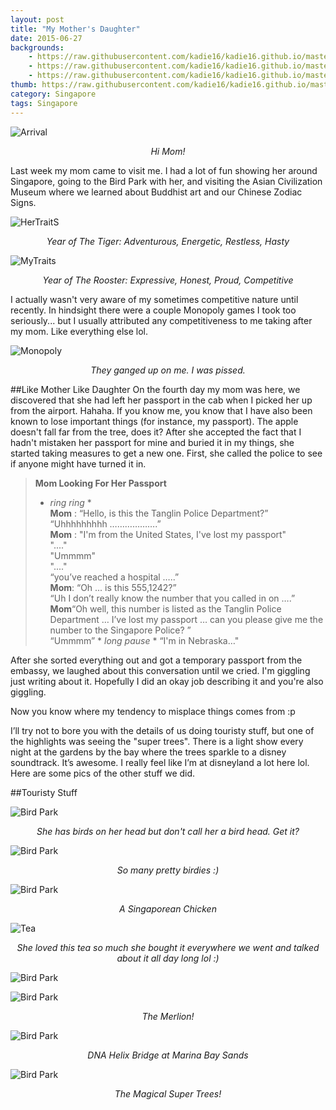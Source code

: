 ```yaml
---
layout: post
title: "My Mother's Daughter"
date: 2015-06-27
backgrounds:
    - https://raw.githubusercontent.com/kadie16/kadie16.github.io/master/assets/images/posts/mom/wave.JPG 
    - https://raw.githubusercontent.com/kadie16/kadie16.github.io/master/assets/images/posts/mom/pano2.JPG   
    - https://raw.githubusercontent.com/kadie16/kadie16.github.io/master/assets/images/posts/mom/superTrees2.JPG   
thumb: https://raw.githubusercontent.com/kadie16/kadie16.github.io/master/assets/images/posts/mom/Mer1.JPG
category: Singapore
tags: Singapore
---
```


![Arrival](https://github.com/kadie16/kadie16.github.io/raw/master/assets/images/posts/mom/arrival.JPG) _<center>Hi Mom!</center>_

Last week my mom came to visit me. I had a lot of fun showing her around Singapore, going to the Bird Park with her, and visiting the Asian Civilization Museum where we learned about Buddhist art and our Chinese Zodiac Signs. 

![HerTraitS](https://github.com/kadie16/kadie16.github.io/raw/master/assets/images/posts/mom/traitsMom.JPG) _<center>Year of The Tiger: Adventurous, Energetic, Restless, Hasty</center>_

![MyTraits](https://github.com/kadie16/kadie16.github.io/raw/master/assets/images/posts/mom/TraitsMe.JPG) _<center>Year of The Rooster: Expressive, Honest, Proud, Competitive</center>_

I actually wasn't very aware of my sometimes competitive nature until recently. In hindsight there were a couple Monopoly games I took too seriously... but I usually attributed any competitiveness to me taking after my mom. Like everything else lol.

![Monopoly](https://github.com/kadie16/kadie16.github.io/raw/master/assets/images/posts/mom/monopoly.JPG) _<center>They ganged up on me. I was pissed.</center>_

##Like Mother Like Daughter
On the fourth day my mom was here, we discovered that she had left her passport in the cab when I picked her up from the airport. Hahaha. If you know me, you know that I have also been known to lose important things (for instance, my passport). The apple doesn't fall far from the tree, does it? After she accepted the fact that I hadn't mistaken her passport for mine and buried it in my things, she started taking measures to get a new one. First, she called the police to see if anyone might have turned it in. 

> **Mom Looking For Her Passport**
> * _ring ring_ * <br>
> **Mom** : “Hello, is this the Tanglin Police Department?” <br>
    “Uhhhhhhhhh ……………….” <br>
**Mom** : "I'm from the United States, I've lost my passport" <br>
    "...." <br>
    "Ummmm" <br>
    "...." <br>
    “you’ve reached a hospital …..”<br>
**Mom**: “Oh ... is this 555,1242?”<br>
    “Uh I don’t really know the number that you called in on ….”<br>
**Mom**“Oh well, this number is listed as the Tanglin Police Department … I’ve lost my passport  … can you please give me the number to the Singapore Police? ” <br>
    “Ummmm” * _long pause_ * “I'm in Nebraska…"<br>

After she sorted everything out and got a temporary passport from the embassy, we laughed about this conversation until we cried. I'm giggling just writing about it. Hopefully I did an okay job describing it and you're also giggling.

Now you know where my tendency to misplace things comes from :p 

I’ll try not to bore you with the details of us doing touristy stuff, but one of the highlights was seeing the "super trees". There is a light show every night at the gardens by the bay where the trees sparkle to a disney soundtrack. It’s awesome. I really feel like I’m at disneyland a lot here lol. Here are some pics of the other stuff we did. 

##Touristy Stuff

![Bird Park](https://github.com/kadie16/kadie16.github.io/raw/master/assets/images/posts/mom/birdHead.JPG) _<center>She has birds on her head but don't call her a bird head. Get it?</center>_

![Bird Park](https://github.com/kadie16/kadie16.github.io/raw/master/assets/images/posts/mom/birdsAtFeet.JPG) _<center>So many pretty birdies :)</center>_

![Bird Park](https://github.com/kadie16/kadie16.github.io/raw/master/assets/images/posts/mom/chicken.JPG) _<center>A Singaporean Chicken</center>_

![Tea](https://github.com/kadie16/kadie16.github.io/raw/master/assets/images/posts/mom/tea.JPG) _<center>She loved this tea so much she bought it everywhere we went and talked about it all day long lol :)</center>_

![Bird Park](https://github.com/kadie16/kadie16.github.io/raw/master/assets/images/posts/mom/UniElephant.JPG) 

![Bird Park](https://github.com/kadie16/kadie16.github.io/raw/master/assets/images/posts/mom/Mer2.JPG) _<center>The Merlion!</center>_

![Bird Park](https://github.com/kadie16/kadie16.github.io/raw/master/assets/images/posts/mom/pano2.JPG) _<center>DNA Helix Bridge at Marina Bay Sands</center>_

![Bird Park](https://github.com/kadie16/kadie16.github.io/raw/master/assets/images/posts/mom/superTrees1.JPG) _<center>The Magical Super Trees!</center>_


